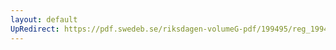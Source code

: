 ```yaml
---
layout: default
UpRedirect: https://pdf.swedeb.se/riksdagen-volumeG-pdf/199495/reg_199495/reg_199495_0228.pdf
---
```

